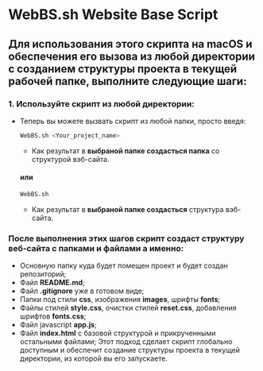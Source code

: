 # WebBS.sh Website Base Script
## Для использования этого скрипта на macOS и обеспечения его вызова из любой директории с созданием структуры проекта в текущей рабочей папке, выполните следующие шаги:

### 1. **Используйте скрипт из любой директории**:
   - Теперь вы можете вызвать скрипт из любой папки, просто введя:
     ```bash
     WebBS.sh <Your_project_name>
     ```
     - Как результат в **выбраной папке создасться папка** со структурой вэб-сайта.
     #### или
     ```bash
     WebBS.sh 
     ```
     - Как результат в **выбраной папке создасться** структура вэб-сайта.

### После выполнения этих шагов скрипт создаст структуру веб-сайта с папками и файлами а именно:
- Основную папку куда будет помещен проект и будет создан репозиторий;
- Файл **README.md**;
- Файл **.gitignore** уже в готовом виде;
- Папки под стили **css**, изображения **images**, шрифты **fonts**;
- Файлы стилей **style.css**, очистки стилей **reset.css**, добавления шрифтов **fonts.css**; 
- Файл javascript **app.js**;
- Файл **index.html** с базовой структурой и прикрученными остальными файлами;
 Этот подход сделает скрипт глобально доступным и обеспечит создание структуры проекта в текущей директории, из которой вы его запускаете.